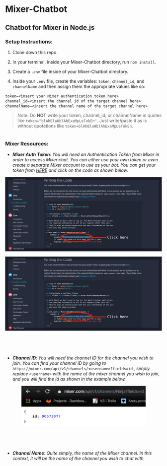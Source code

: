 # Mixer-Chatbot 

## Chatbot for Mixer in Node.js 

### Setup Instructions:

 1. Clone down this repo. 
 
 2. In your terminal, inside your Mixer-Chatbot directory, run `npm install`. 
 
 3. Create a `.env` file inside of your Mixer-Chatbot directory. 
 
 4. Inside your `.env` file, create the variables: `token`, `channel_id`, and `channelName` and then assign them the appropriate values like so:

> 

    token=<insert your Mixer authentication token here>
    channel_id=<insert the channel id of the target channel here>
    channelName=<insert the channel name of the target channel here>

> Note: Do **NOT** write your token, channel_id, or channelName in quotes like `token="blAhBlaHblAhExaMpLeTokEn"`. Just write/paste it as is without quotations like `token=blAhBlaHblAhExaMpLeTokEn`.
#
### Mixer Resources: 

 - ***Mixer Auth Token***: *You will need an Authentication Token from Mixer in order to access Mixer chat. You can either use your own token or even create a separate Mixer account to use as your bot. You can get your token from [HERE](https://dev.mixer.com/guides/chat/chatbot) and click on the code as shown below.* 
 
 ![](https://github.com/vjt960/Mixer-Chatbot/blob/master/_assets/authToken.png?raw=true)
 <p align="center"><img src="https://github.com/vjt960/Mixer-Chatbot/blob/master/_assets/authToken.png?raw=true" alt="Snippet of where to find your Mixer Auth-Token" width="800"/></p>
 
<p>&nbsp;  </p>
<p>&nbsp;  </p>

 - ***Channel ID***: *You will need the channel ID for the channel you wish to join. You can find your channel ID by going to* `https://mixer.com/api/v1/channels/<username>?fields=id` *, simply replace* `<username>` *with the name of the mixer channel you wish to join, and you will find the id as shown in the example below.* 
 
<p align="center"><img src="https://github.com/vjt960/Mixer-Chatbot/blob/master/_assets/mixerID.png?raw=true" alt="Ninja's Mixer id" width="400"/></p>
 
<p>&nbsp;  </p>
<p>&nbsp;  </p>

 - ***Channel Name***: *Quite simply, the name of the Mixer channel. In this context, it will be the name of the channel you wish to chat with.*
